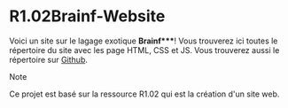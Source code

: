 # R1.02Brainf-Website

Voici un site sur le lagage exotique **Brainf\*\*\***!
Vous trouverez ici toutes le répertoire du site avec les page HTML, CSS et JS.
Vous trouverez aussi le répertoire sur [Github](https://github.com/RIZZANTE-MADONNA-Alexandre-2326091/R1.02Brainf-WebSite).

> [!NOTE]
> Ce projet est basé sur la ressource R1.02 qui est la création d'un site web.
